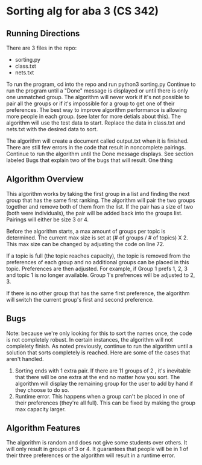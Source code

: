 # Sorting alg for aba 3 (CS 342)

## Running Directions

There are 3 files in the repo:
- sorting.py
- class.txt
- nets.txt

To run the program, cd into the repo and run python3 sorting.py
Continue to run the program until a "Done" message is displayed or until there is only one unmatched group. The algorithm will never work if it's not possible to pair all the groups or if it's impossible for a group to get one of their preferences. The best way to improve algorithm performance is allowing more people in each group. (see later for more detials about this).
The algorithm will use the test data to start. 
Replace the data in class.txt and nets.txt with the desired data to sort.

The algorithm will create a document called output.txt when it is finished. There are still few errors in the code that result in noncomplete pairings. Continue to run the algorithm until the Done message displays. See section labeled Bugs that explain two of the bugs that will result. One thing

## Algorithm Overview

This algorithm works by taking the first group in a list and finding the next group that has the same first ranking. The algorithm will pair the two groups together and remove both of them from the list. If the pair has a size of two (both were individuals), the pair will be added back into the groups list. Pairings will either be size 3 or 4. 

Before the algorithm starts, a max amount of groups per topic is determined. The current max size is set at (# of groups / # of topics) X 2. This max size can be changed by adjusting the code on line 72.

If a topic is full (the topic reaches capacity), the topic is removed from the preferences of each group and no additional groups can be placed in this topic. Preferences are then adjusted. For example, if Group 1 prefs 1, 2, 3 and topic 1 is no longer available. Group 1's prefrences will be adjusted to 2, 3.

If there is no other group that has the same first preference, the algorithm will switch the current group's first and second preference.

## Bugs

Note: because we're only looking for this to sort the names once, the code is not completely robust. In certain instances, the algorithm will not complelety finish. As noted previously, continue to run the algorithm until a solution that sorts completely is reached. Here are some of the cases that aren't handled.

1. Sorting ends with 1 extra pair. If there are 11 groups of 2 , it's inevitable that there will be one extra at the end no matter how you sort. The algorithm will display the remaining group for the user to add by hand if they choose to do so.
2. Runtime error. This happens when a group can't be placed in one of their preferences (they're all full). This can be fixed by making the group max capacity larger.


## Algorithm Features
The algorithm is random and does not give some students over others.
It will only result in groups of 3 or 4. 
It guarantees that people will be in 1 of their three preferences or the algorithm will result in a runtime error.

